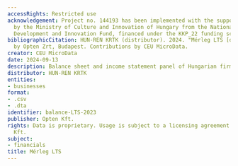 ```yaml
---
accessRights: Restricted use
acknowledgement: Project no. 144193 has been implemented with the support provided
  by the Ministry of Culture and Innovation of Hungary from the National Research,
  Development and Innovation Fund, financed under the KKP_22 funding scheme.
bibliographicCitation: HUN-REN KRTK (distributor). 2024. "Mérleg LTS [data set]" Published
  by Opten Zrt, Budapest. Contributions by CEU MicroData.
creator: CEU MicroData
date: 2024-09-13
description: Balance sheet and income statement panel of Hungarian firms.
distributor: HUN-REN KRTK
entities:
- businesses
format:
- .csv
- .dta
identifier: balance-LTS-2023
publisher: Opten Kft.
rights: Data is proprietary. Usage is subject to a licensing agreement with Opten
  Kft.
subject:
- financials
title: Mérleg LTS
---
```

